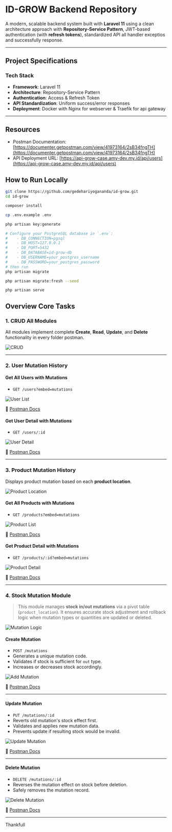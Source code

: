 # ID-GROW Backend Repository

A modern, scalable backend system built with **Laravel 11** using a clean architecture approach with **Repository-Service Pattern**, JWT-based authentication (with **refresh tokens**), standardized API all handler exceptios and successfully response.

---

## Project Specifications

### Tech Stack

- **Framework**: Laravel 11
- **Architecture**: Repository-Service Pattern
- **Authentication**: Access & Refresh Token
- **API Standardization**: Uniform success/error responses
- **Deployment**: Docker with Nginx for webserver & Traefik for api gateway

---

## Resources

- Postman Documentation: [https://documenter.getpostman.com/view/41973164/2sB34fngTH](https://documenter.getpostman.com/view/41973164/2sB34fngTH)  
- API Deployment URL: [https://api-grow-case.amy-dev.my.id/api/users](https://api-grow-case.amy-dev.my.id/api/users)

## How to Run Locally

```bash
git clone https://github.com/gedehariyogananda/id-grow.git
cd id-grow

composer install

cp .env.example .env

php artisan key:generate

# Configure your PostgreSQL database in `.env`:
#    - DB_CONNECTION=pgsql
#    - DB_HOST=127.0.0.1
#    - DB_PORT=5432
#    - DB_DATABASE=id-grow-db
#    - DB_USERNAME=your_postgres_username
#    - DB_PASSWORD=your_postgres_password
# then run
php artisan migrate

php artisan migrate:fresh --seed

php artisan serve
```

## Overview Core Tasks

### 1. CRUD All Modules

All modules implement complete **Create**, **Read**, **Update**, and **Delete** functionality in every folder postman.

![CRUD](https://github.com/user-attachments/assets/45a89372-d107-4b5e-a239-46a92a546f5c)

---

### 2. User Mutation History

#### Get All Users with Mutations

- `GET /users?embed=mutations`

![User List](https://github.com/user-attachments/assets/d277533b-3878-413b-bd6e-3bcd4ddd7da9)

🔗 [Postman Docs](https://documenter.getpostman.com/view/41973164/2sB34fngTH#13e36867-bf09-4e74-881d-080b1fdb54c5)

#### Get User Detail with Mutations

- `GET /users/:id`

![User Detail](https://github.com/user-attachments/assets/d8806e34-c4db-494a-ae7e-49a305c179dd)

🔗 [Postman Docs](https://documenter.getpostman.com/view/41973164/2sB34fngTH#07afd5c0-46d8-4e29-b105-b224170a68d6)

---

### 3. Product Mutation History

Displays product mutation based on each **product location**.

![Product Location](https://github.com/user-attachments/assets/4382a839-85d9-44cb-9560-cb36fadeb37c)

#### Get All Products with Mutations

- `GET /products?embed=mutations`

![Product List](https://github.com/user-attachments/assets/837d2171-bf02-48cc-9aa4-271cb5315a31)

🔗 [Postman Docs](https://documenter.getpostman.com/view/41973164/2sB34fngTH#61ee6f9f-f83b-4eaa-824e-8560d4ef5758)

#### Get Product Detail with Mutations

- `GET /products/:id?embed=mutations`

![Product Detail](https://github.com/user-attachments/assets/15afeac8-bf1b-41c6-85b8-97fe1610bd64)

🔗 [Postman Docs](https://documenter.getpostman.com/view/41973164/2sB34fngTH#2fed624f-a243-48ff-9e2d-f967f52b24bb)

---

### 4. Stock Mutation Module

> This module manages **stock in/out mutations** via a pivot table (`product_location`). It ensures accurate stock adjustment and rollback logic when mutation types or quantities are updated or deleted.

![Mutation Logic](https://github.com/user-attachments/assets/e8b53b5c-e261-410f-ad80-ec5a114e3d65)

#### Create Mutation

- `POST /mutations`
- Generates a unique mutation code.
- Validates if stock is sufficient for `out` type.
- Increases or decreases stock accordingly.

![Add Mutation](https://github.com/user-attachments/assets/3fe32a59-7c99-4021-97f1-61eef24616b8)

🔗 [Postman Docs](https://documenter.getpostman.com/view/41973164/2sB34fngTH#b0be368b-83bc-40c3-8931-f940daf6e771)

---

#### Update Mutation

- `PUT /mutations/:id`
- Reverts old mutation's stock effect first.
- Validates and applies new mutation data.
- Prevents update if resulting stock would be invalid.

![Update Mutation](https://github.com/user-attachments/assets/82d200e0-bff1-42b0-ba31-5856175bd823)

🔗 [Postman Docs](https://documenter.getpostman.com/view/41973164/2sB34fngTH#dca431fc-6a81-463c-bba6-910dc2514f03)

---

#### Delete Mutation

- `DELETE /mutations/:id`
- Reverses the mutation effect on stock before deletion.
- Safely removes the mutation record.

![Delete Mutation](https://github.com/user-attachments/assets/a25e029f-04eb-4c14-8488-c5046ba4af5e)

🔗 [Postman Docs](https://documenter.getpostman.com/view/41973164/2sB34fngTH#b4f69165-5926-403b-9679-d7efcc8f7faa)

---

Thankfull

